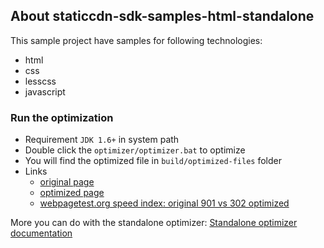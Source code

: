 
About staticcdn-sdk-samples-html-standalone
-------------------------------------------
This sample project have samples for following technologies:
* html
* css
* lesscss
* javascript



### Run the optimization 

* Requirement `JDK 1.6+` in system path
* Double click the `optimizer/optimizer.bat` to optimize
* You will find the optimized file in `build/optimized-files` folder
* Links
  * [original page](http://cdn.rawgit.com/mrduguo/staticcdn-sdk/master/samples/html-standalone/wwwroot/index.html)
  * [optimized page](http://www.staticcdn.io/preview/9a8b68cadac8ce70a66769e322b3a72a.html)
  * [webpagetest.org speed index: original 901 vs 302 optimized](http://www.webpagetest.org/video/compare.php?ival=100&tests=140815_WS_PKM-r:2-c:0-e:1.0,140815_B6_PKX-r:2-c:0-e:0.5)


More you can do with the standalone optimizer:
[Standalone optimizer documentation](https://github.com/mrduguo/staticcdn-sdk/blob/master/docs/StandaloneOptimizer.md)
